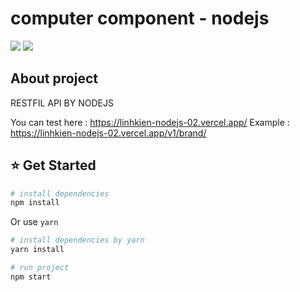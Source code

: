 
# computer component - nodejs

[![](https://img.shields.io/badge/Facebook-nguyenhoangtrung-blue)](https://www.facebook.com/nguyenhoangtrunghhh/)
[![](https://img.shields.io/badge/Gmail-nguyenhoangtrunghs%40gmail.com-red)](mailto:nguyenhoangtrunghs@gmail.com)

## About project

RESTFIL API BY NODEJS

You can test here : https://linhkien-nodejs-02.vercel.app/
Example : https://linhkien-nodejs-02.vercel.app/v1/brand/
## :star: Get Started

``` bash
# install dependencies
npm install
```
Or use `yarn`
``` bash
# install dependencies by yarn
yarn install
```

``` bash
# run project
npm start
```

